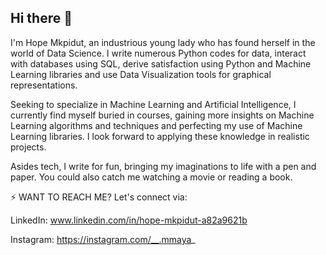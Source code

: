 ## Hi there 👋
I'm Hope Mkpidut, an industrious young lady who has found herself in the world of Data Science. I write numerous Python codes for data, interact with databases using SQL, derive satisfaction using Python and Machine Learning libraries and use Data Visualization tools for graphical representations.

Seeking to specialize in Machine Learning and Artificial Intelligence, I currently find myself buried in courses, gaining more insights on Machine Learning algorithms and techniques and perfecting my use of Machine Learning libraries. I look forward to applying these knowledge in realistic projects.

Asides tech, I write for fun, bringing my imaginations to life with a pen and paper. You could also catch me watching a movie or reading a book.

⚡ WANT TO REACH ME? Let's connect via:

LinkedIn: www.linkedin.com/in/hope-mkpidut-a82a9621b

Instagram: https://instagram.com/__.mmaya_

<!--
**sheishope/sheishope** is a ✨ _special_ ✨ repository because its `README.md` (this file) appears on your GitHub profile.

Here are some ideas to get you started:

- 🔭 I’m currently working on ...
- 🌱 I’m currently learning ...
- 👯 I’m looking to collaborate on ...
- 🤔 I’m looking for help with ...
- 💬 Ask me about ...
- 📫 How to reach me: ...
- 😄 Pronouns: ...
- ⚡ Fun fact: ...
-->
